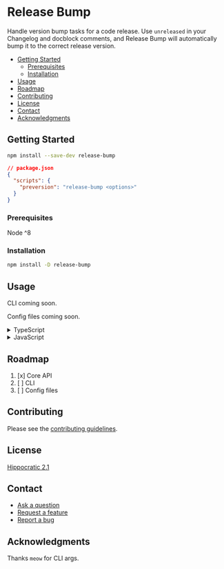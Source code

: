 # Release Bump

Handle version bump tasks for a code release. Use `unreleased` in your Changelog and docblock comments, and Release Bump will automatically bump it to the correct release version.

- [Getting Started](#getting-started)
  - [Prerequisites](#prerequisites)
  - [Installation](#installation)
- [Usage](#usage)
- [Roadmap](#roadmap)
- [Contributing](#contributing)
- [License](#license)
- [Contact](#contact)
- [Acknowledgments](#acknowledgments)

## Getting Started

```bash
npm install --save-dev release-bump
```

```json
// package.json
{
  "scripts": {
    "preversion": "release-bump <options>"
  }
}
```

### Prerequisites

Node ^8

### Installation

```bash
npm install -D release-bump
```

## Usage

CLI coming soon.

Config files coming soon.

<details>
  <summary>TypeScript</summary>

  ```typescript
  import { ReleaseBump, ReleaseBumpOptions } from 'release-bump'

  ;(async function() {
    const options: ReleaseBumpOptions = {
      changelogPath: 'CHANGELOG.md',
      date: '2022-03-11',
      filesPath: '.',
      release: '3.0.0',
    }
    const releaseBump = new ReleaseBump(options)
    await releaseBump.init()
  })()

  ```
</details>

<details>
  <summary>JavaScript</summary>

  ```javascript
  import { ReleaseBump } from 'release-bump'

  ;(async function() {
    const options = {
      changelogPath: 'CHANGELOG.md',
      date: '2022-03-11',
      filesPath: '.',
      release: '3.0.0',
    }
    const releaseBump = new ReleaseBump(options)
    await releaseBump.init()
  })()

  ```
</details>

## Roadmap

1. [x] Core API
2. [ ] CLI
3. [ ] Config files

## Contributing

Please see the [contributing guidelines](CONTRIBUTING.md).

## License

[Hippocratic 2.1](LICENSE)

## Contact

- [Ask a question](https://github.com/paulshryock/release-bump/discussions/new)
- [Request a feature](https://github.com/paulshryock/release-bump/issues/new?assignees=&labels=&template=feature_request.md&title=)
- [Report a bug](https://github.com/paulshryock/release-bump/issues/new?assignees=&labels=&template=bug_report.md&title=)

## Acknowledgments

Thanks `meow` for CLI args.